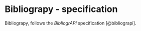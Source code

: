 # Bibliograpy - specification

Bibliograpy, follows the *BibliogrAPI* specification [@bibliograpi].

